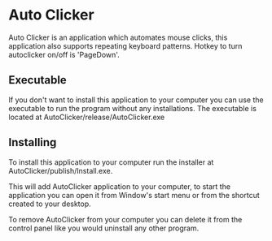 # Auto Clicker

Auto Clicker is an application which automates mouse clicks, this application also supports repeating keyboard patterns.
Hotkey to turn autoclicker on/off is 'PageDown'.


## Executable

If you don't want to install this application to your computer you can use the executable to run the program without any installations. The executable is located at AutoClicker/release/AutoClicker.exe


## Installing

To install this application to your computer run the installer at AutoClicker/publish/Install.exe.

This will add AutoClicker application to your computer, to start the application you can open it from Window's start menu or from the shortcut created to your desktop.

To remove AutoClicker from your computer you can delete it from the control panel like you would uninstall any other program.

